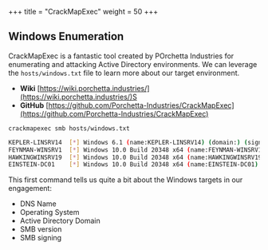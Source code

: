 +++
title = "CrackMapExec"
weight = 50
+++

## Windows Enumeration
CrackMapExec is a fantastic tool created by POrchetta Industries for enumerating and attacking Active Directory environments.
We can leverage the `hosts/windows.txt` file to learn more about our target environment.

*  **Wiki** [https://wiki.porchetta.industries/](https://wiki.porchetta.industries/)S
*  **GitHub** [https://github.com/Porchetta-Industries/CrackMapExec](https://github.com/Porchetta-Industries/CrackMapExec)

`crackmapexec smb hosts/windows.txt`

```bash
KEPLER-LINSRV14  [*] Windows 6.1 (name:KEPLER-LINSRV14) (domain:) (signing:False) (SMBv1:True)
FEYNMAN-WINSRV1  [*] Windows 10.0 Build 20348 x64 (name:FEYNMAN-WINSRV1) (domain:Sciencerocks.local) (signing:False) (SMBv1:False)
HAWKINGWINSRV19  [*] Windows 10.0 Build 20348 x64 (name:HAWKINGWINSRV19) (domain:Sciencerocks.local) (signing:False) (SMBv1:False)
EINSTEIN-DC01    [*] Windows 10.0 Build 20348 x64 (name:EINSTEIN-DC01) (domain:Sciencerocks.local) (signing:True) (SMBv1:False)
```

This first command tells us quite a bit about the Windows targets in our engagement:

* DNS Name
* Operating System
* Active Directory Domain
* SMB version
* SMB signing
